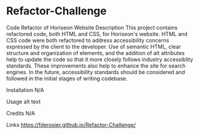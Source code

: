 # Refactor-Challenge
Code Refactor of Horiseon Website
Description
This project contains refactored code, both HTML and CSS, for Horiseon's website. HTML and CSS code were both refactored to address accessibility concerns expressed by the client to the developer. Use of semantic HTML, clear structure and organization of elements, and the addition of alt attributes help to update the code so that it more closely follows industry accessiblity standards. These improvements also help to enhance the site for search engines. In the future, accessibility standards should be considered and followed in the initial stages of writing codebase.

Installation
N/A

Usage
alt text

Credits
N/A

Links
https://fderosier.github.io/Refactor-Challenge/